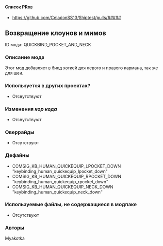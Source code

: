 
#### Список PRов

- https://github.com/CeladonSS13/Shiptest/pulls/#####
<!--
  Ссылки на PRы, связанные с модом:
  - Создание
  - Большие изменения
-->

<!-- Название мода. Не важно на русском или на английском. -->
## Возвращение клоунов и мимов

ID мода: QUICKBIND_POCKET_AND_NECK

### Описание мода

Этот мод добавляет в билд хоткей для левого и правого кармана, так же для шеи.

### Используется в других проектах?
- Отсвутствуют

### Изменения *кор кода*

- Отсвутствуют

### Оверрайды

- Отсутствуют

### Дефайны

- COMSIG_KB_HUMAN_QUICKEQUIP_LPOCKET_DOWN "keybinding_human_quickequip_lpocket_down"
- COMSIG_KB_HUMAN_QUICKEQUIP_RPOCKET_DOWN "keybinding_human_quickequip_rpocket_down"
- COMSIG_KB_HUMAN_QUICKEQUIP_NECK_DOWN "keybinding_human_quickequip_neck_down"

### Используемые файлы, не содержащиеся в модпаке

- Отсутствуют

### Авторы

Myakotka

